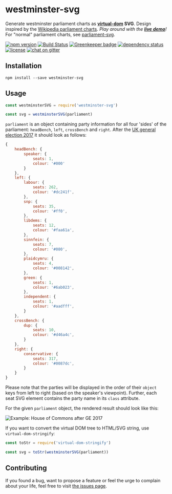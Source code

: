 # westminster-svg

Generate westminster parliament charts as **[virtual-dom](https://github.com/Matt-Esch/virtual-dom#virtual-dom) SVG**. Design inspired by the [Wikipedia parliament charts](https://github.com/slashme/parliamentdiagram). *Play around with the [__live demo__](https://juliuste.github.io/westminster-svg/)!* For "normal" parliament charts, see [parliament-svg](https://github.com/juliuste/parliament-svg).

[![npm version](https://img.shields.io/npm/v/westminster-svg.svg)](https://www.npmjs.com/package/westminster-svg)
[![Build Status](https://travis-ci.org/juliuste/westminster-svg.svg?branch=master)](https://travis-ci.org/juliuste/westminster-svg)
[![Greenkeeper badge](https://badges.greenkeeper.io/juliuste/westminster-svg.svg)](https://greenkeeper.io/)
[![dependency status](https://img.shields.io/david/juliuste/westminster-svg.svg)](https://david-dm.org/juliuste/westminster-svg)
[![license](https://img.shields.io/github/license/juliuste/westminster-svg.svg?style=flat)](license)
[![chat on gitter](https://badges.gitter.im/juliuste.svg)](https://gitter.im/juliuste)

## Installation

```shell
npm install --save westminster-svg
```

## Usage

```js
const westminsterSVG = require('westminster-svg')

const svg = westminsterSVG(parliament)
```

`parliament` is an object containing party information for all four 'sides' of the parliament: `headBench`, `left`, `crossBench` and `right`. After the [UK general election 2017](https://en.wikipedia.org/wiki/United_Kingdom_general_election,_2017) it should look as follows:

```js
{
	headBench: {
		speaker: {
			seats: 1,
			colour: '#000'
		}
	},
	left: {
		labour: {
			seats: 262,
			colour: '#dc241f',
		},
		snp: {
			seats: 35,
			colour: '#ff0',
		},
		libdems: {
			seats: 12,
			colour: '#faa61a',
		},
		sinnfein: {
			seats: 7,
			colour: '#080',
		},
		plaidcymru: {
			seats: 4,
			colour: '#008142',
		},
		green: {
			seats: 1,
			colour: '#6ab023',
		},
		independent: {
			seats: 1,
			colour: '#aadfff',
		}
	},
	crossBench: {
		dup: {
			seats: 10,
			colour: '#d46a4c',
		}
	},
	right: {
		conservative: {
			seats: 317,
			colour: '#0087dc',
		}
	}
}
```

Please note that the parties will be displayed in the order of their `object` keys from left to right (based on the speaker's viewpoint). Further, each seat SVG element contains the party name in its `class` attribute.

For the given `parliament` object, the rendered result should look like this:

![Example: House of Commons after GE 2017](https://rawgit.com/juliuste/westminster-svg/master/example/westminster.svg)

If you want to convert the virtual DOM tree to HTML/SVG string, use `virtual-dom-stringify`:

```js
const toStr = require('virtual-dom-stringify')

const svg = toStr(westminsterSVG(parliament))
```

## Contributing

If you found a bug, want to propose a feature or feel the urge to complain about your life, feel free to visit [the issues page](https://github.com/juliuste/westminster-svg/issues).
